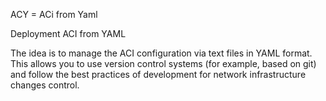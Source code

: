 ACY = ACi from Yaml

Deployment ACI from YAML

The idea is to manage the ACI configuration via text files in YAML format. This allows you to use version control systems (for example, based on git) and follow the best practices of development for network infrastructure changes control.

